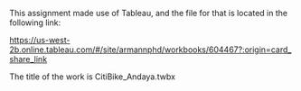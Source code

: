 This assignment made use of Tableau, and the file for that is located in the following link:

https://us-west-2b.online.tableau.com/#/site/armannphd/workbooks/604467?:origin=card_share_link

The title of the work is CitiBike_Andaya.twbx

